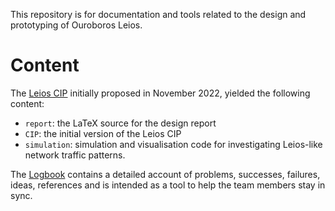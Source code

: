 This repository is for documentation and tools related to the design and prototyping of Ouroboros Leios.

# Content

The [Leios CIP](https://github.com/cardano-foundation/CIPs/pull/379) initially proposed in November 2022, yielded the following content:

* `report`: the LaTeX source for the design report
* `CIP`: the initial version of the Leios CIP
* `simulation`: simulation and visualisation code for investigating Leios-like network traffic patterns.

The [Logbook](Logbook.md) contains a detailed account of problems,  successes, failures, ideas, references and is intended as a tool to  help the team members stay in sync.
